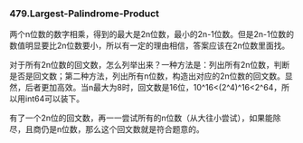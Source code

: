 ### 479.Largest-Palindrome-Product

两个n位数的数字相乘，得到的最大是2n位数，最小的2n-1位数。但是2n-1位数的数值明显要比2n位数要小，所以有一定的理由相信，答案应该在2n位数里面找。

对于所有2n位数的回文数，怎么列举出来？一种方法是：列出所有2n位数，判断是否是回文数；第二种方法，列出所有n位数，构造出对应的2n位数的回文数。显然，后者更加高效。当n最大为8时，回文数是16位，10^16<(2^4)^16<2^64，所以用int64可以装下。

有了一个2n位的回文数，再一一尝试所有的n位数（从大往小尝试），如果能除尽，且商仍是n位数，那么这个回文数就是符合题意的。
